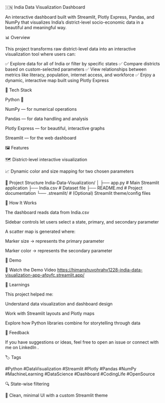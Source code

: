 🇮🇳 India Data Visualization Dashboard

An interactive dashboard built with Streamlit, Plotly Express, Pandas, and NumPy that visualizes India’s district-level socio-economic data in a beautiful and meaningful way.

📊 Overview

This project transforms raw district-level data into an interactive visualization tool where users can:

✅ Explore data for all of India or filter by specific states
✅ Compare districts based on custom-selected parameters
✅ View relationships between metrics like literacy, population, internet access, and workforce
✅ Enjoy a dynamic, interactive map built using Plotly Express

🧠 Tech Stack

Python 🐍

NumPy — for numerical operations

Pandas — for data handling and analysis

Plotly Express — for beautiful, interactive graphs

Streamlit — for the web dashboard

🖼️ Features

🗺️ District-level interactive visualization

📈 Dynamic color and size mapping for two chosen parameters

📂 Project Structure
India-Data-Visualization/
│
├── app.py               # Main Streamlit application
├── India.csv            # Dataset file
├── README.md            # Project documentation
└── .streamlit/          # (Optional) Streamlit theme/config files

🧭 How It Works

The dashboard reads data from India.csv

Sidebar controls let users select a state, primary, and secondary parameter

A scatter map is generated where:

Marker size → represents the primary parameter

Marker color → represents the secondary parameter

🎥 Demo

🚀 Watch the Demo Video
https://himanshuvohrahv1228-india-data-visualization-app-afqyfc.streamlit.app/

🌟 Learnings

This project helped me:

Understand data visualization and dashboard design

Work with Streamlit layouts and Plotly maps

Explore how Python libraries combine for storytelling through data

💬 Feedback

If you have suggestions or ideas, feel free to open an issue or connect with me on LinkedIn
.

🏷️ Tags

#Python #DataVisualization #Streamlit #Plotly #Pandas #NumPy #MachineLearning #DataScience #Dashboard #CodingLife #OpenSource

🔍 State-wise filtering

🎨 Clean, minimal UI with a custom Streamlit theme
